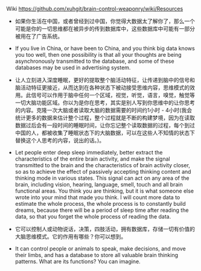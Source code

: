 Wiki
https://github.com/xuhgit/brain-control-weaponry/wiki/Resources



* 如果你生活在中国，或者曾经到过中国，你觉得大数据太了解你了，那么一个可能是你的一切思维都在被异步的传到数据库中，这些数据库中可能有一部分被用在了广告系统。
* If you live in China, or have been to China, and you think big data knows you too well, then one possibility is that all your thoughts are being asynchronously transmitted to the database, and some of these databases may be used in advertising system.

* 让人立刻进入深度睡眠，更好的提取整个脑活动特征，让传递到脑中的信号和脑活动特征更接近，从而达到在各种状态下被动接受思维内容，思维模式的效用。此信号可以作用于脑中任何一个区域，视觉，听觉，语言，嗅觉，触觉等一切大脑功能区域。你以为是你在思考，其实是别人写到你思维中的让你思考的内容。克隆一次大脑或者读取大脑的数据需要的时间约1小时 - 4小时(我会统计更多的数据来估计整个过程，整个过程就是不断的构建梦境，因为在读取数据过后会有一段时间的睡眠时间，让你忘记整个读取数据的过程，每个到过中国的人，都被收集了睡眠状态下的大脑数据，可以在这些人不知情的状态下替换这个人思考的内容，说出的话。)。
* Let people enter deep sleep immediately, better extract the characteristics of the entire brain activity, and make the signal transmitted to the brain and the characteristics of brain activity closer, so as to achieve the effect of passively accepting thinking content and thinking mode in various states. This signal can act on any area of the brain, including vision, hearing, language, smell, touch and all brain functional areas. You think you are thinking, but it is what someone else wrote into your mind that made you think. I will count more data to estimate the whole process, the whole process is to constantly build dreams, because there will be a period of sleep time after reading the data, so that you forget the whole process of reading the data.

* 它可以控制人或动物说话，决策，四肢活动，拥有数据库，存储一切有价值的大脑思维模式。它的作用有哪些？你可以想到。
* It can control people or animals to speak, make decisions, and move their limbs, and has a database to store all valuable brain thinking patterns. What are its functions? You can imagine.
